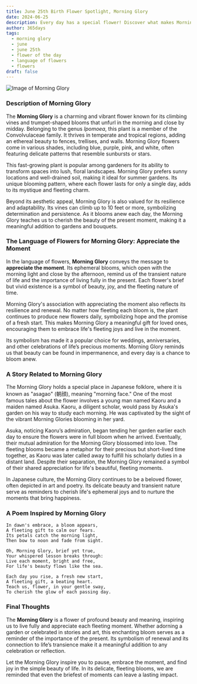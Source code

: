 ```yaml
---
title: June 25th Birth Flower Spotlight, Morning Glory
date: 2024-06-25
description: Every day has a special flower! Discover what makes Morning Glory unique as today’s birth flower and its symbolic meaning.
author: 365days
tags:
  - morning glory
  - june
  - june 25th
  - flower of the day
  - language of flowers
  - flowers
draft: false
---
```


![Image of Morning Glory](https://cdn.pixabay.com/photo/2018/10/13/19/39/morning-glory-3744967_1280.jpg#center)


### Description of Morning Glory

The **Morning Glory** is a charming and vibrant flower known for its climbing vines and trumpet-shaped blooms that unfurl in the morning and close by midday. Belonging to the genus _Ipomoea_, this plant is a member of the Convolvulaceae family. It thrives in temperate and tropical regions, adding an ethereal beauty to fences, trellises, and walls. Morning Glory flowers come in various shades, including blue, purple, pink, and white, often featuring delicate patterns that resemble sunbursts or stars.

This fast-growing plant is popular among gardeners for its ability to transform spaces into lush, floral landscapes. Morning Glory prefers sunny locations and well-drained soil, making it ideal for summer gardens. Its unique blooming pattern, where each flower lasts for only a single day, adds to its mystique and fleeting charm.

Beyond its aesthetic appeal, Morning Glory is also valued for its resilience and adaptability. Its vines can climb up to 10 feet or more, symbolizing determination and persistence. As it blooms anew each day, the Morning Glory teaches us to cherish the beauty of the present moment, making it a meaningful addition to gardens and bouquets.

### The Language of Flowers for Morning Glory: Appreciate the Moment

In the language of flowers, **Morning Glory** conveys the message to **appreciate the moment**. Its ephemeral blooms, which open with the morning light and close by the afternoon, remind us of the transient nature of life and the importance of living fully in the present. Each flower's brief but vivid existence is a symbol of beauty, joy, and the fleeting nature of time.

Morning Glory's association with appreciating the moment also reflects its resilience and renewal. No matter how fleeting each bloom is, the plant continues to produce new flowers daily, symbolizing hope and the promise of a fresh start. This makes Morning Glory a meaningful gift for loved ones, encouraging them to embrace life's fleeting joys and live in the moment.

Its symbolism has made it a popular choice for weddings, anniversaries, and other celebrations of life’s precious moments. Morning Glory reminds us that beauty can be found in impermanence, and every day is a chance to bloom anew.

### A Story Related to Morning Glory

The Morning Glory holds a special place in Japanese folklore, where it is known as "asagao" (朝顔), meaning "morning face." One of the most famous tales about the flower involves a young man named Kaoru and a maiden named Asuka. Kaoru, a diligent scholar, would pass by Asuka's garden on his way to study each morning. He was captivated by the sight of the vibrant Morning Glories blooming in her yard.

Asuka, noticing Kaoru’s admiration, began tending her garden earlier each day to ensure the flowers were in full bloom when he arrived. Eventually, their mutual admiration for the Morning Glory blossomed into love. The fleeting blooms became a metaphor for their precious but short-lived time together, as Kaoru was later called away to fulfill his scholarly duties in a distant land. Despite their separation, the Morning Glory remained a symbol of their shared appreciation for life's beautiful, fleeting moments.

In Japanese culture, the Morning Glory continues to be a beloved flower, often depicted in art and poetry. Its delicate beauty and transient nature serve as reminders to cherish life's ephemeral joys and to nurture the moments that bring happiness.

### A Poem Inspired by Morning Glory

```
In dawn's embrace, a bloom appears,  
A fleeting gift to calm our fears.  
Its petals catch the morning light,  
Then bow to noon and fade from sight.  

Oh, Morning Glory, brief yet true,  
Your whispered lesson breaks through:  
Live each moment, bright and free,  
For life's beauty flows like the sea.  

Each day you rise, a fresh new start,  
A fleeting gift, a beating heart.  
Teach us, flower, in your gentle sway,  
To cherish the glow of each passing day.  
```

### Final Thoughts

The **Morning Glory** is a flower of profound beauty and meaning, inspiring us to live fully and appreciate each fleeting moment. Whether adorning a garden or celebrated in stories and art, this enchanting bloom serves as a reminder of the importance of the present. Its symbolism of renewal and its connection to life’s transience make it a meaningful addition to any celebration or reflection.

Let the Morning Glory inspire you to pause, embrace the moment, and find joy in the simple beauty of life. In its delicate, fleeting blooms, we are reminded that even the briefest of moments can leave a lasting impact.


